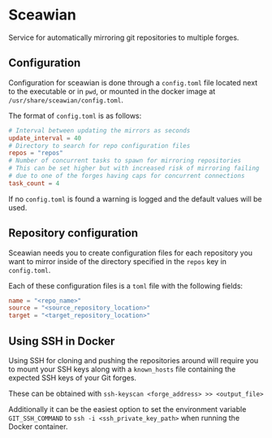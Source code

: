 # Sceawian

Service for automatically mirroring git repositories to multiple forges.


## Configuration

Configuration for sceawian is done through a `config.toml`
file located next to the executable or in `pwd`,
or mounted in the docker image at `/usr/share/sceawian/config.toml`.

The format of `config.toml` is as follows:

```toml
# Interval between updating the mirrors as seconds
update_interval = 40
# Directory to search for repo configuration files
repos = "repos"
# Number of concurrent tasks to spawn for mirroring repositories
# This can be set higher but with increased risk of mirroring failing
# due to one of the forges having caps for concurrent connections
task_count = 4
```

If no `config.toml` is found a warning is logged and the default values will be used.

## Repository configuration

Sceawian needs you to create configuration files for each repository
you want to mirror inside of the directory specified in the `repos` key
in `config.toml`.

Each of these configuration files is a `toml` file with the following fields:

```toml
name = "<repo_name>"
source = "<source_repository_location>"
target = "<target_repository_location>"
```

## Using SSH in Docker

Using SSH for cloning and pushing the repositories around will require
you to mount your SSH keys along with a `known_hosts` file
containing the expected SSH keys of your Git forges.

These can be obtained with `ssh-keyscan <forge_address> >> <output_file>`

Additionally it can be the easiest option to set the environment variable
`GIT_SSH_COMMAND` to `ssh -i <ssh_private_key_path>`
when running the Docker container.
